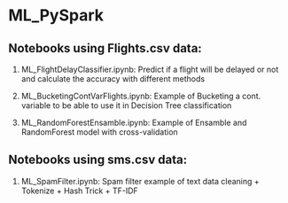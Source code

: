 # ML_PySpark

## Notebooks using Flights.csv data:

1. ML_FlightDelayClassifier.ipynb: Predict if a flight will be delayed or not and calculate the accuracy with different methods

2. ML_BucketingContVarFlights.ipynb: Example of Bucketing a cont. variable to be able to use it in Decision Tree classification
3. ML_RandomForestEnsamble.ipynb: Example of Ensamble and RandomForest model with cross-validation

## Notebooks using sms.csv data:

1. ML_SpamFilter.ipynb: Spam filter example of text data cleaning + Tokenize + Hash Trick + TF-IDF

